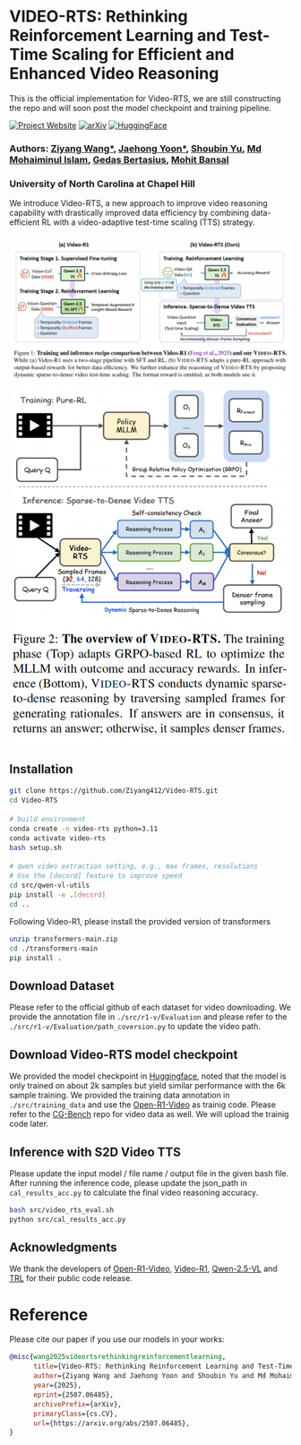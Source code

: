 # VIDEO-RTS: Rethinking Reinforcement Learning and Test-Time Scaling for Efficient and Enhanced Video Reasoning

This is the official implementation for Video-RTS, we are still constructing the repo and will soon post the model checkpoint and training pipeline. 

[![Project Website](https://img.shields.io/badge/Project-Website-blue)](https://sites.google.com/cs.unc.edu/videorts2025/)  [![arXiv](https://img.shields.io/badge/arXiv-2507.06485-b31b1b.svg)](https://arxiv.org/abs/2507.06485) [![HuggingFace](https://img.shields.io/badge/🤗-HuggingFace%20-cyan.svg)](https://huggingface.co/Ted412/Video-RTS)

### Authors: [Ziyang Wang*](https://ziyangw2000.github.io/),  [Jaehong Yoon*](https://jaehong31.github.io/), [Shoubin Yu](https://yui010206.github.io/), [Md Mohaiminul Islam](https://md-mohaiminul.github.io/), [Gedas Bertasius](https://www.gedasbertasius.com/), [Mohit Bansal](https://www.cs.unc.edu/~mbansal/)

### University of North Carolina at Chapel Hill


We introduce Video-RTS, a new approach to improve video reasoning capability with drastically improved data efficiency by combining data-efficient RL with a video-adaptive test-time scaling (TTS) strategy.

<img src="./assets/fig1.png" alt="teaser image" width="800"/>

<img src="./assets/fig2.png" alt="vis image" width="600"/>


## **Installation**

```bash
git clone https://github.com/Ziyang412/Video-RTS.git
cd Video-RTS

# build environment
conda create -n video-rts python=3.11 
conda activate video-rts
bash setup.sh

# qwen video extraction setting, e.g., max frames, resolutions
# Use the [decord] feature to improve speed
cd src/qwen-vl-utils
pip install -e .[decord]
cd ..
```


Following Video-R1, please install the provided version of transformers

```bash
unzip transformers-main.zip
cd ./transformers-main
pip install .
```

## **Download Dataset**
Please refer to the official github of each dataset for video downloading. We provide the annotation file in `./src/r1-v/Evaluation` and please refer to the `./src/r1-v/Evaluation/path_coversion.py` to update the video path. 

## **Download Video-RTS model checkpoint**
We provided the model checkpoint in [Huggingface](https://huggingface.co/Ted412/Video-RTS), noted that the model is only trained on about 2k samples but yield similar performance with the 6k sample training. We provided the training data annotation in `./src/training_data` and use the [Open-R1-Video](https://github.com/Wang-Xiaodong1899/Open-R1-Video) as trainig code. Please refer to the [CG-Bench](https://huggingface.co/datasets/CG-Bench/CG-Bench) repo for video data as well. We will upload the trainig code later. 


## **Inference with S2D Video TTS**

Please update the input model / file name / output file in the given bash file. After running the inference code, please update the json_path in `cal_results_acc.py` to calculate the final video reasoning accuracy. 

```bash
bash src/video_rts_eval.sh
python src/cal_results_acc.py
```


## Acknowledgments
We thank the developers of [Open-R1-Video](https://github.com/Wang-Xiaodong1899/Open-R1-Video), [Video-R1](https://github.com/tulerfeng/Video-R1/tree/main), [Qwen-2.5-VL](https://github.com/QwenLM/Qwen2.5-VL/tree/main) and [TRL](https://github.com/huggingface/trl) for their public code release. 

# Reference
Please cite our paper if you use our models in your works:

```bibtex
@misc{wang2025videortsrethinkingreinforcementlearning,
      title={Video-RTS: Rethinking Reinforcement Learning and Test-Time Scaling for Efficient and Enhanced Video Reasoning}, 
      author={Ziyang Wang and Jaehong Yoon and Shoubin Yu and Md Mohaiminul Islam and Gedas Bertasius and Mohit Bansal},
      year={2025},
      eprint={2507.06485},
      archivePrefix={arXiv},
      primaryClass={cs.CV},
      url={https://arxiv.org/abs/2507.06485}, 
}
